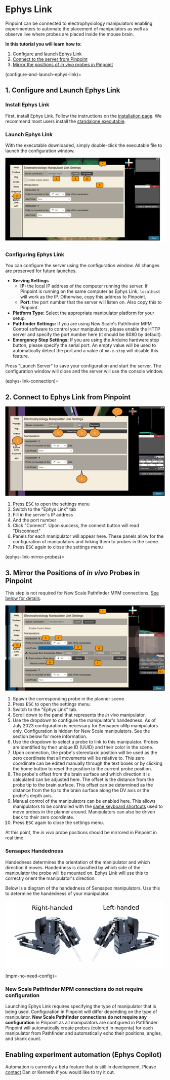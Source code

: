 # Ephys Link

Pinpoint can be connected to electrophysiology manipulators
enabling experimenters to automate the placement of manipulators as well as
observe live where probes are placed inside the mouse brain.

**In this tutorial you will learn how to:**

1. [Configure and launch Ephys Link](configure-and-launch-ephys-link)
2. [Connect to the server from Pinpoint](ephys-link-connection)
3. [Mirror the positions of _in
   vivo_ probes in Pinpoint](ephys-link-mirror-probes)

[//]: # (**If you would like to use beta version of)

[//]: # (Ephys Link with Pinpoint, please use Steam to install Pinpoint and [switch to)

[//]: # (the `ephys-link-beta`branch]&#40;https://partner.steamgames.com/doc/store/application/branches#:~:text=To%20switch%20to%20a%20custom,be%20the%20%22BETAS%22%20tab&#41;)

[//]: # (.**)

[//]: # (To enable this feature, an instance of an Ephys Link server must be running on)

[//]: # (the local network. Please see the)

[//]: # (instructions [here]&#40;https://virtualbrainlab.org/ephys_link/installation_and_use.html#installation&#41;)

[//]: # (on how to install and run a server.)

[//]: # ()

[//]: # (<div style="position: relative; padding-bottom: 56.25%; height: 0; overflow: hidden;">)

[//]: # (  <iframe src="https://www.youtube-nocookie.com/embed/QK87XBd46aQ?rel=0&modestbranding=1" style="position: absolute; top: 0; left: 0; width: 100%; height: 100%; border:0;" allowfullscreen title="Overview"></iframe>)

[//]: # (</div>)

[//]: # (<br>)

(configure-and-launch-ephys-link)=

## 1. Configure and Launch Ephys Link

### Install Ephys Link

First, install Ephys Link. Follow the instructions on
the [installation page](https://virtualbrainlab.org/ephys_link/installation_and_use.html#installation).
We recommend most users install
the [standalone executable](https://virtualbrainlab.org/ephys_link/installation_and_use.html#install-as-standalone-executable).

### Launch Ephys Link

With the executable downloaded, simply double-click the executable file to
launch
the configuration window.

![Ephys Link configuration window](../../_static/images/tutorial/ephys_link/ephys_link_launch.png)

### Configuring Ephys Link

You can configure the server using the configuration window. All changes are
preserved for future launches.

- **Serving Settings**
    - **IP:** the local IP address of the computer running the server. If
      Pinpoint
      is running on the same computer as Ephys Link, `localhost` will work as
      the IP. Otherwise, copy this address to Pinpoint.
    - **Port:** the port number that the server will listen on. Also copy this
      to
      Pinpoint.
- **Platform Type:** Select the appropriate manipulator platform for your setup.
- **Pathfinder Settings:** If you are using New Scale's Pathfinder MPM Control
  software to control your manipulators, please enable the HTTP server and
  specify the port number here (it should be 8080 by default).
- **Emergency Stop Settings:** If you are using the Arduino hardware stop
  button, please specify the serial port. An empty value will be used to
  automatically detect the port and a value of `no-e-stop` will disable this
  feature.

Press "Launch Server" to save your configuration and start the server. The
configuration window will close and the server will use the console window.

(ephys-link-connection)=

## 2. Connect to Ephys Link from Pinpoint

![Connecting to Ephys Link](../../_static/images/tutorial/ephys_link/ephys_link_connection.png)

1. Press <kbd>ESC</kbd> to open the settings menu
2. Switch to the "Ephys Link" tab
3. Fill in the server's IP address
4. And the port number
5. Click "Connect". Upon success, the connect button will read "Disconnect"
6. Panels for each manipulator will appear here. These panels allow for the
   configuration of manipulators and linking them to probes in the scene.
7. Press <kbd>ESC</kbd> again to close the settings menu

(ephys-link-mirror-probes)=

## 3. Mirror the Positions of _in vivo_ Probes in Pinpoint

This step is not required for New Scale Pathfinder MPM connections. [See below
for details](mpm-no-need-config).

![Connect a probe to a manipulator](../../_static/images/tutorial/ephys_link/ephys_link_connect_probe.png)

1. Spawn the corresponding probe in the planner scene.
2. Press <kbd>ESC</kbd> to open the settings menu.
3. Switch to the "Ephys Link" tab.
4. Scroll down to the panel that represents the _in vivo_ manipulator.
5. Use the dropdown to configure the manipulator's handedness. As of July
   2023 configuration is necessary for Sensapex uMp manipulators only.
   Configuration is hidden for New Scale manipulators. See the section below for
   more information.
6. Use the dropdown to select a probe to link to this manipulator. Probes are
   identified by their unique ID (UUID) and their color in the scene.
7. Upon connection, the probe's stereotaxic position will be used as the zero
   coordinate that all movements will be relative to. This zero coordinate can
   be edited manually through the text boxes or by clicking the home button to
   reset the position to the current probe position.
8. The probe's offset from the brain surface and which direction it is
   calculated can be adjusted here. The offset is the distance from the probe
   tip to the brain surface. This offset can be determined as the distance from
   the tip to the brain surface along the DV axis or the probe's depth axis.
9. Manual control of the manipulators can be enabled here. This allows
   manipulators to be controlled with
   the [same keyboard shortcuts](https://virtualbrainlab.org/pinpoint/tutorial.html#keyboard)
   used to move probes in the planner around. Manipulators can also be driven
   back to their zero coordinate.
10. Press <kbd>ESC</kbd> again to close the settings menu.

At this point, the _in vivo_ probe positions should be mirrored in Pinpoint in
real time.

### Sensapex Handedness

Handedness determines the orientation of the manipulator and which
direction it moves. Handedness is classified by which side of the
manipulator the probe will be mounted on. Ephys Link will use this to correctly
orient the manipulator's direction.

Below is a diagram of the handedness of Sensapex manipulators. Use this to
determine the handedness of your manipulator.

![Sensapex handedness](../../_static/images/tutorial/ephys_link/sensapex_manipulators.png)

(mpm-no-need-config)=

### New Scale Pathfinder MPM connections do not require configuration

Launching Ephys Link requires specifying the type of manipulator that is being
used. Configuration in Pinpoint will differ depending on the type of
manipulator. **New Scale Pathfinder connections do not require any
configuration** in Pinpoint as all manipulators are configured in Pathfinder.
Pinpoint will automatically create probes (colored in magenta) for
each manipulator from Pathfinder and automatically echo their positions,
angles, and shank count.

## Enabling experiment automation (Ephys Copilot)

Automation is currently a beta feature that is still in development.
Please [contact](https://virtualbrainlab.org/about/overview.html) Dan or Kenneth
if you would like to try it out.